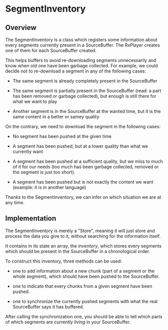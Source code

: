 # SegmentInventory #############################################################


## Overview ####################################################################

The SegmentInventory is a class which registers some information about every
segments currently present in a SourceBuffer.
The RxPlayer creates one of them for each SourceBuffer created.

This helps buffers to avoid re-downloading segments unnecessarily and know when
old one have been garbage collected.
For example, we could decide not to re-download a segment in any of the
following cases:

  - The same segment is already completely present in the SourceBuffer

  - The same segment is partially present in the SourceBuffer (read: a part has
    been removed or garbage collected), but enough is still there for what we
    want to play

  - Another segment is in the SourceBuffer at the wanted time, but it is the
    same content in a better or samey quality


On the contrary, we need to download the segment in the following cases:

  - No segment has been pushed at the given time

  - A segment has been pushed, but at a lower quality than what we currently
    want

  - A segment has been pushed at a sufficient quality, but we miss to much of it
    for our needs (too much has been garbage collected, removed or the segment
    is just too short).

  - A segment has been pushed but is not exactly the content we want
    (example: it is in another language)

Thanks to the SegmentInventory, we can infer on which situation we are at any time.



## Implementation ##############################################################

The SegmentInventory is merely a "Store", meaning it will just store and
process the data you give to it, without searching for the information itself.

It contains in its state an array, the _inventory_, which stores every segments
which should be present in the SourceBuffer in a chronological order.

To construct this inventory, three methods can be used:

  - one to add information about a new chunk (part of a segment or the whole
    segment), which should have been pushed to the SourceBuffer.

  - one to indicate that every chunks from a given segment have been pushed.

  - one to synchronize the currently pushed segments with what the real
    SourceBuffer says it has buffered.

After calling the synchronization one, you should be able to tell which parts of
which segments are currently _living_ in your SourceBuffer.
